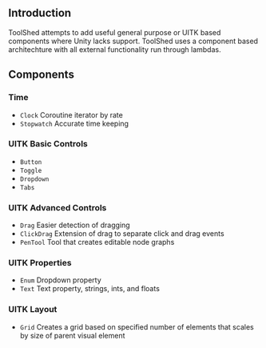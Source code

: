 ## Introduction
ToolShed attempts to add useful general purpose or UITK based components where Unity lacks support. ToolShed uses a component based architechture with all external functionality run through lambdas.

## Components

### Time
- ```Clock``` Coroutine iterator by rate
- ```Stopwatch``` Accurate time keeping 

### UITK Basic Controls
- ```Button``` 
- ```Toggle```
- ```Dropdown``` 
- ```Tabs```

### UITK Advanced Controls
- ```Drag``` Easier detection of dragging
- ```ClickDrag``` Extension of drag to separate click and drag events
- ```PenTool``` Tool that creates editable node graphs

### UITK Properties
- ```Enum``` Dropdown property
- ```Text``` Text property, strings, ints, and floats

### UITK Layout
- ```Grid``` Creates a grid based on specified number of elements that scales by size of parent visual element

